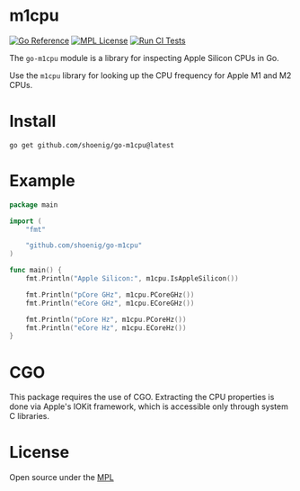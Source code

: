 # m1cpu

[![Go Reference](https://pkg.go.dev/badge/github.com/shoenig/go-m1cpu.svg)](https://pkg.go.dev/github.com/shoenig/go-m1cpu)
[![MPL License](https://img.shields.io/github/license/shoenig/go-m1cpu?color=g&style=flat-square)](https://github.com/shoenig/go-m1cpu/blob/main/LICENSE)
[![Run CI Tests](https://github.com/shoenig/go-m1cpu/actions/workflows/ci.yaml/badge.svg)](https://github.com/shoenig/go-m1cpu/actions/workflows/ci.yaml)

The `go-m1cpu` module is a library for inspecting Apple Silicon CPUs in Go.

Use the `m1cpu` library for looking up the CPU frequency for Apple M1 and M2 CPUs.

# Install

```shell
go get github.com/shoenig/go-m1cpu@latest
```

# Example

```go
package main

import (
	"fmt"

	"github.com/shoenig/go-m1cpu"
)

func main() {
	fmt.Println("Apple Silicon:", m1cpu.IsAppleSilicon())

	fmt.Println("pCore GHz", m1cpu.PCoreGHz())
	fmt.Println("eCore GHz", m1cpu.ECoreGHz())

	fmt.Println("pCore Hz", m1cpu.PCoreHz())
	fmt.Println("eCore Hz", m1cpu.ECoreHz())
}
```

# CGO

This package requires the use of CGO. Extracting the CPU properties is done via
Apple's IOKit framework, which is accessible only through system C libraries.

# License

Open source under the [MPL](LICENSE)
